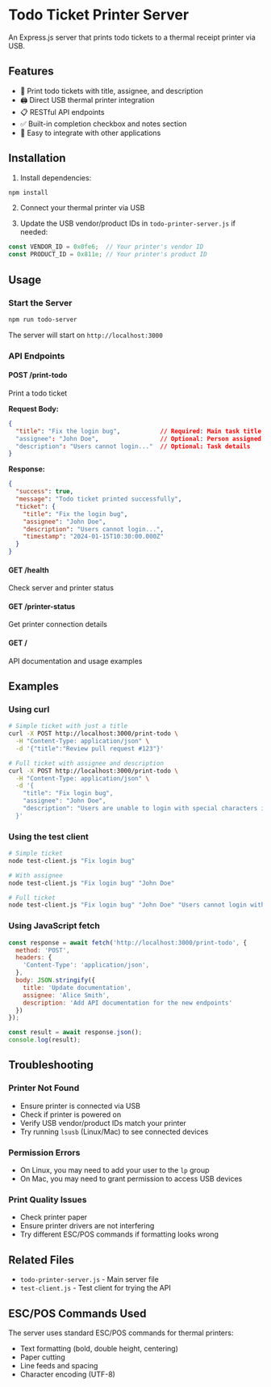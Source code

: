 # Todo Ticket Printer Server

An Express.js server that prints todo tickets to a thermal receipt printer via USB.

## Features

- 🎫 Print todo tickets with title, assignee, and description
- 🖨️ Direct USB thermal printer integration
- 📋 RESTful API endpoints
- ✅ Built-in completion checkbox and notes section
- 📱 Easy to integrate with other applications

## Installation

1. Install dependencies:
```bash
npm install
```

2. Connect your thermal printer via USB

3. Update the USB vendor/product IDs in `todo-printer-server.js` if needed:
```javascript
const VENDOR_ID = 0x0fe6;  // Your printer's vendor ID
const PRODUCT_ID = 0x811e; // Your printer's product ID
```

## Usage

### Start the Server

```bash
npm run todo-server
```

The server will start on `http://localhost:3000`

### API Endpoints

#### POST /print-todo
Print a todo ticket

**Request Body:**
```json
{
  "title": "Fix the login bug",           // Required: Main task title
  "assignee": "John Doe",                 // Optional: Person assigned
  "description": "Users cannot login..."  // Optional: Task details
}
```

**Response:**
```json
{
  "success": true,
  "message": "Todo ticket printed successfully",
  "ticket": {
    "title": "Fix the login bug",
    "assignee": "John Doe",
    "description": "Users cannot login...",
    "timestamp": "2024-01-15T10:30:00.000Z"
  }
}
```

#### GET /health
Check server and printer status

#### GET /printer-status
Get printer connection details

#### GET /
API documentation and usage examples

## Examples

### Using curl
```bash
# Simple ticket with just a title
curl -X POST http://localhost:3000/print-todo \
  -H "Content-Type: application/json" \
  -d '{"title":"Review pull request #123"}'

# Full ticket with assignee and description
curl -X POST http://localhost:3000/print-todo \
  -H "Content-Type: application/json" \
  -d '{
    "title": "Fix login bug",
    "assignee": "John Doe", 
    "description": "Users are unable to login with special characters in their passwords"
  }'
```

### Using the test client
```bash
# Simple ticket
node test-client.js "Fix login bug"

# With assignee
node test-client.js "Fix login bug" "John Doe"

# Full ticket
node test-client.js "Fix login bug" "John Doe" "Users cannot login with special chars"
```

### Using JavaScript fetch
```javascript
const response = await fetch('http://localhost:3000/print-todo', {
  method: 'POST',
  headers: {
    'Content-Type': 'application/json',
  },
  body: JSON.stringify({
    title: 'Update documentation',
    assignee: 'Alice Smith',
    description: 'Add API documentation for the new endpoints'
  })
});

const result = await response.json();
console.log(result);
```


## Troubleshooting

### Printer Not Found
- Ensure printer is connected via USB
- Check if printer is powered on
- Verify USB vendor/product IDs match your printer
- Try running `lsusb` (Linux/Mac) to see connected devices

### Permission Errors
- On Linux, you may need to add your user to the `lp` group
- On Mac, you may need to grant permission to access USB devices

### Print Quality Issues
- Check printer paper
- Ensure printer drivers are not interfering
- Try different ESC/POS commands if formatting looks wrong


## Related Files

- `todo-printer-server.js` - Main server file
- `test-client.js` - Test client for trying the API

## ESC/POS Commands Used

The server uses standard ESC/POS commands for thermal printers:
- Text formatting (bold, double height, centering)
- Paper cutting
- Line feeds and spacing
- Character encoding (UTF-8)
